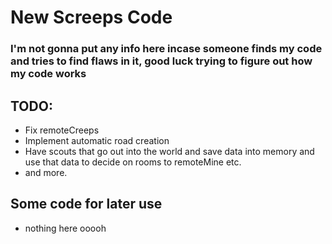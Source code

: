 # New Screeps Code


### I'm not gonna put any info here incase someone finds my code and tries to find flaws in it, good luck trying to figure out how my code works

## TODO:
* Fix remoteCreeps
* Implement automatic road creation
* Have scouts that go out into the world and save data into memory and use that data to decide on rooms to remoteMine etc.
* and more.

## Some code for later use

* nothing here ooooh